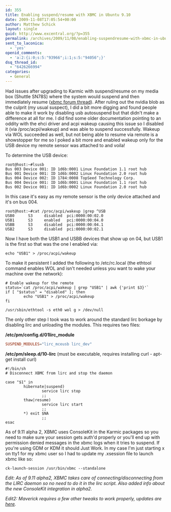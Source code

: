 ```yaml
---
id: 355
title: Enabling suspend/resume with XBMC in Ubuntu 9.10
date: 2009-11-08T17:05:54+00:00
author: Matthew Schick
layout: single
guid: http://www.excentral.org/?p=355
permalink: /archives/2009/11/08/enabling-suspendresume-with-xbmc-in-ubuntu-9-10
sent_to_laconica:
  - 'yes'
openid_comments:
  - 'a:2:{i:0;s:5:"93966";i:1;s:5:"94056";}'
dsq_thread_id:
  - "6426266994"
categories:
  - General
---
```

Had issues after upgrading to Karmic with suspend/resume on my media box (Shuttle SN78S) where the system would suspend and then immediately resume (<a href="http://xbmc.org/forum/showthread.php?p=432964">xbmc forum thread</a>).  After ruling out the nvidia blob as the culprit (my usual suspect), I did a bit more digging and found people able to make it work by disabling usb autosuspend but that didn't make a difference at all for me.  I did find some older documentation pointing to an oddity with the ehci driver and acpi wakeup causing this issue so I disabled it (via /proc/acpi/wakeup) and was able to suspend successfully.  Wakeup via WOL succeeded as well, but not being able to resume via remote is a showstopper for me so I poked a bit more and enabled wakeup only for the USB device my remote sensor was attached to and voila!

To determine the USB device:
```shell
root@host:~#lsusb
Bus 003 Device 001: ID 1d6b:0001 Linux Foundation 1.1 root hub
Bus 001 Device 001: ID 1d6b:0002 Linux Foundation 2.0 root hub
Bus 004 Device 002: ID 1784:0008 TopSeed Technology Corp.
Bus 004 Device 001: ID 1d6b:0001 Linux Foundation 1.1 root hub
Bus 002 Device 001: ID 1d6b:0002 Linux Foundation 2.0 root hub
```

In this case it's easy as my remote sensor is the only device attached and it's on bus 004.

```shell
root@host:~#cat /proc/acpi/wakeup |grep ^USB
USB0      S3     disabled  pci:0000:00:02.0
USB1      S3     enabled   pci:0000:00:04.0
USBB      S3     disabled  pci:0000:00:04.1
USB2      S3     disabled  pci:0000:00:02.1
```

Now I have both the USB1 and USBB devices that show up on 04, but USB1 is the
first so that was the one I enabled via:
```shell
echo "USB1" > /proc/acpi/wakeup
```

To make it persistent I added the following to /etc/rc.local (the ethtool
command enables WOL and isn't needed unless you want to wake your machine over
the network):
```shell
# Enable wakeup for the remote
status=`cat /proc/acpi/wakeup | grep "USB1" | awk {'print $3}'`
if [ "$status" = "disabled" ]; then
        echo "USB1" > /proc/acpi/wakeup
fi

/usr/sbin/ethtool -s eth0 wol g > /dev/null
```

The only other step I took was to work around the standard lirc borkage by
disabling lirc and unloading the modules.  This requires two files:

**/etc/pm/config.d/01lirc_module**
```conf
SUSPEND_MODULES="lirc_mceusb lirc_dev"
```

**/etc/pm/sleep.d/10-lirc** (must be executable, requires installing curl -
apt-get install curl)
```shell
#!/bin/sh
# Disconnect XBMC from lirc and stop the daemon

case "$1" in
        hibernate|suspend)
                service lirc stop
                ;;
        thaw|resume)
                service lirc start
                ;;
        *) exit $NA
                ;;
esac
```

As of 9.11 alpha 2, XBMC uses ConsoleKit in the Karmic packages so you need to
make sure your session gets auth'd properly or you'll end up with permission
denied messages in the xbmc logs when it tries to suspend.  If you're using GDM
or KDM it should Just Work.  In my case I'm just starting x on tty1 for my xbmc
user so I had to update my .xsession file to launch xbmc like so:
```shell
ck-launch-session /usr/bin/xbmc --standalone
```

*Edit: As of 9.11 alpha2, XBMC takes care of connecting/disconnecting from the
LIRC daemon so no need to do it in the lirc script.  Also added info about the
new ConsoleKit integration in alpha2.*

*Edit2: Maverick requires a few other tweaks to work properly, updates are <a
href="/archives/2010/12/27/xbmc-suspendresume-in-maverick">here</a>.*
